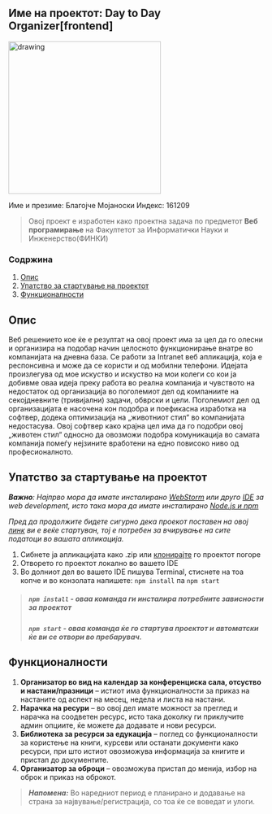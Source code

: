 ## Име на проектот: Day to Day Organizer[frontend]

<img src="https://i.ibb.co/k4cSLx5/logo-primary-01.png" alt="drawing" width="300"/>

Име и презиме: Благојче Мојаноски
Индекс: 161209

> Овој проект е изработен како проектна задача по предметот 
> **Веб програмирање** на Факултетот за Информатички Науки и Инженерство(ФИНКИ)

### Содржина
 1.  [ Опис](#опис)  
 2.  [Упатство за стартување на проектот](#упатство-за-стартување-на-проектот)  
 3.  [Функционалности](#функционалности)  

## Опис
Веб решението кое ќе e резултат на овој проект има за цел да го олесни и 
организира на подобар начин целосното функционирање внатре во компанијата на дневна база. Се работи за Intranet веб апликација, која е респонсивна и може да се користи и од мобилни телефони. Идејата произлегува од мое искуство и искуство на мои колеги со кои ја добивме оваа идеја преку работа во реална компанија и чувството на недостаток од организација во поголемиот дел од компаниите на секојдневните (тривијални) задачи, обврски и цели. Поголемиот дел од организацијата е насочена кон подобра и поефикасна изработка на софтвер, додека оптимизација на „животниот стил“ во компанијата недостасува. Овој софтвер како крајна цел има да го подобри овој „животен стил“ односно да овозможи подобра комуникација во самата компанија помеѓу нејзините вработени на едно повисоко ниво од професионалното.

## Упатство за стартување на проектот
***Важно**: Најпрво мора да имате инсталирано [WebStorm](https://www.jetbrains.com/webstorm/) или друго [IDE](https://en.wikipedia.org/wiki/Integrated_development_environment) за web development, исто така мора да имате инсталирано [Node.js и npm](https://docs.npmjs.com/downloading-and-installing-node-js-and-npm)*

*Пред да продолжите бидете сигурно дека проекот поставен на овој [линк](https://github.com/bmojanoski/DTDOrganizer-java) ви е веќе стартуван, тој е потребен за вчирување на сите податоци во вашата апликација.*

 1. Сибнете ја апликацијата како .zip или [клонирајте](https://help.github.com/en/github/creating-cloning-and-archiving-repositories/cloning-a-repository) го проектот погоре
 2. Отворето го проектот локално во вашето IDE
 3. Во долниот дел во вашето IDE пишува Terminal, стиснете на тоа копче и во конзолата напишете: `npm install` па `npm start`

>  ##### `npm install` - оваа команда ги инсталира потребните зависности за проектот  
> ##### `npm start` - оваа команда ќе го стартува проектот и автоматски ќе ви се отвори во пребарувач.
## Функционалности
1. **Организатор во вид на календар за конференциска сала, отсуство и
настани/празници** – истиот има функционалности за приказ на настаните од аспект на месец, недела и листа на настани. 
2. **Нарачка на ресури** – во овој дел имате можност за преглед и нарачка на соодветен ресурс, исто така доколку ги приклучите админ опциите, ќе можете да додавате и нови ресурси.
3. **Библиотека за ресурси за едукација** – поглед со функционалности за користење на книги, курсеви или останати документи како ресурси, при што истиот овозможува информација за книгите и пристап до документите.
4. **Организатор за оброци** – овозможува пристап до менија, избор на оброк и приказ на оброкот.
> ***Напомена:*** Во наредниот период е планирано и додавање на страна за највување/регистрација, со тоа ќе се воведат и улоги.